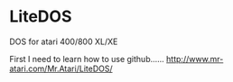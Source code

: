 # LiteDOS
DOS for atari 400/800 XL/XE

First I need to learn how to use github......
http://www.mr-atari.com/Mr.Atari/LiteDOS/
